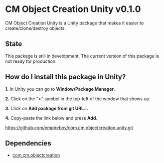 # CM Object Creation Unity v0.1.0

CM Object Creation Unity is a Unity package that makes it easier to create/clone/destroy objects.

## State

This package is still in development. The current version of this package is not ready for production.

## How do I install this package in Unity?

**1.** In Unity you can go to **Window/Package Manager**.

**2.** Click on the "**+**" symbol in the top-left of the window that shows up.

**3.** Click on **Add package from git URL...**

**4.** Copy-paste the link below and press **Add**.

https://github.com/empireboy/com.cm.objectcreation.unity.git

## Dependencies

* [com.cm.objectcreation](https://github.com/empireboy/com.cm.objectcreation.git)
